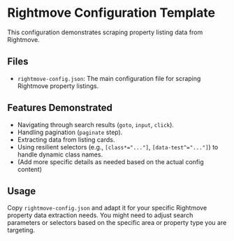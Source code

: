 # Rightmove Configuration Template

This configuration demonstrates scraping property listing data from Rightmove.

## Files

-   `rightmove-config.json`: The main configuration file for scraping Rightmove property listings.

## Features Demonstrated

-   Navigating through search results (`goto`, `input`, `click`).
-   Handling pagination (`paginate` step).
-   Extracting data from listing cards.
-   Using resilient selectors (e.g., `[class*="..."]`, `[data-test^="..."]`) to handle dynamic class names.
-   (Add more specific details as needed based on the actual config content)

## Usage

Copy `rightmove-config.json` and adapt it for your specific Rightmove property data extraction needs. You might need to adjust search parameters or selectors based on the specific area or property type you are targeting.
